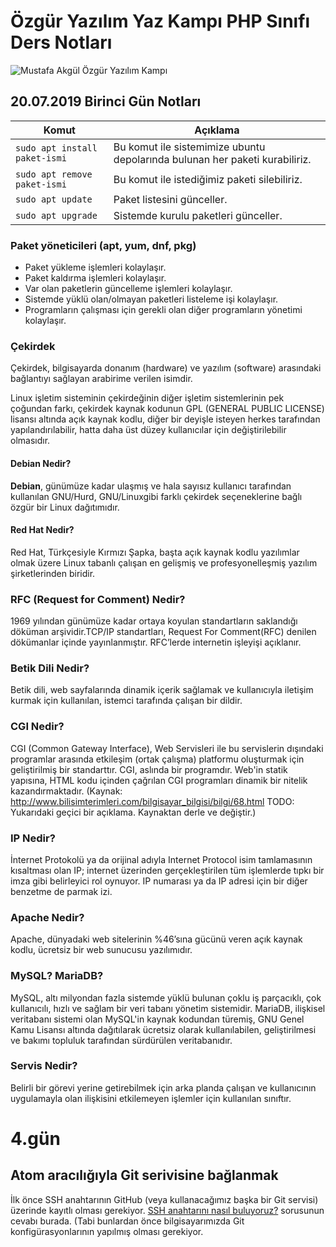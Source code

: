 # Özgür Yazılım Yaz Kampı PHP Sınıfı Ders Notları


![Mustafa Akgül Özgür Yazılım Kampı](https://kamp.linux.org.tr/2019/yaz/wp-content/themes/oyk-wp-theme/assets/images/oyk2019logo.png)
## 20.07.2019 Birinci Gün Notları
Komut|Açıklama
---|---
`sudo apt install paket-ismi`|Bu komut ile sistemimize ubuntu depolarında bulunan her paketi kurabiliriz. 
`sudo apt remove paket-ismi`|Bu komut ile istediğimiz paketi silebiliriz. 
`sudo apt update`|Paket listesini günceller.
`sudo apt upgrade`|Sistemde kurulu paketleri günceller.

### Paket yöneticileri (apt, yum, dnf, pkg)
- Paket yükleme işlemleri kolaylaşır.
- Paket kaldırma işlemleri kolaylaşır.
- Var olan paketlerin güncelleme işlemleri kolaylaşır.
- Sistemde yüklü olan/olmayan paketleri listeleme işi kolaylaşır.
- Programların çalışması için gerekli olan diğer programların yönetimi kolaylaşır.

### Çekirdek
Çekirdek, bilgisayarda donanım (hardware) ve yazılım (software) arasındaki bağlantıyı sağlayan arabirime verilen isimdir. 

Linux işletim sisteminin çekirdeğinin diğer işletim sistemlerinin pek çoğundan farkı, çekirdek kaynak kodunun GPL (GENERAL PUBLIC LICENSE) lisansı altında açık kaynak kodlu, diğer bir deyişle isteyen herkes tarafından yapılandırılabilir, hatta daha üst düzey kullanıcılar için değiştirilebilir olmasıdır. 
#### Debian Nedir?
**Debian**, günümüze kadar ulaşmış ve hala sayısız kullanıcı tarafından kullanılan GNU/Hurd, GNU/Linuxgibi farklı çekirdek seçeneklerine bağlı özgür bir Linux dağıtımıdır. 

#### Red Hat Nedir?
Red Hat, Türkçesiyle Kırmızı Şapka, başta açık kaynak kodlu yazılımlar olmak üzere Linux tabanlı çalışan en gelişmiş ve profesyonelleşmiş yazılım şirketlerinden biridir. 

### RFC (Request for Comment) Nedir?
1969 yılından günümüze kadar ortaya koyulan standartların saklandığı döküman arşividir.TCP/IP standartları, Request For Comment(RFC) denilen dökümanlar içinde yayınlanmıştır. RFC’lerde internetin işleyişi açıklanır. 

### Betik Dili Nedir?
Betik dili, web sayfalarında dinamik içerik sağlamak ve kullanıcıyla iletişim kurmak için kullanılan, istemci tarafında çalışan bir dildir.

### CGI Nedir?
CGI (Common Gateway Interface), Web Servisleri ile bu servislerin dışındaki programlar arasında etkileşim (ortak çalışma) platformu oluşturmak için geliştirilmiş bir standarttır. CGI, aslında bir programdır. Web'in statik yapısına, HTML kodu içinden çağrılan CGI programları dinamik bir nitelik kazandırmaktadır. 
(Kaynak: http://www.bilisimterimleri.com/bilgisayar_bilgisi/bilgi/68.html TODO: Yukarıdaki geçici bir açıklama. Kaynaktan derle ve değiştir.) 

### IP Nedir?
İnternet Protokolü ya da orijinal adıyla Internet Protocol isim tamlamasının kısaltması olan IP; internet üzerinden gerçekleştirilen tüm işlemlerde tıpkı bir imza gibi belirleyici rol oynuyor. IP numarası ya da IP adresi için bir diğer benzetme de parmak izi. 

### Apache Nedir?
Apache, dünyadaki web sitelerinin %46’sına gücünü veren açık kaynak kodlu, ücretsiz bir web sunucusu yazılımıdır. 

### MySQL? MariaDB?

MySQL, altı milyondan fazla sistemde yüklü bulunan çoklu iş parçacıklı, çok kullanıcılı, hızlı ve sağlam bir veri tabanı yönetim sistemidir.
MariaDB, ilişkisel veritabanı sistemi olan MySQL'in kaynak kodundan türemiş, GNU Genel Kamu Lisansı altında dağıtılarak ücretsiz olarak kullanılabilen, geliştirilmesi ve bakımı topluluk tarafından sürdürülen veritabanıdır.

### Servis Nedir?
Belirli bir görevi yerine getirebilmek için arka planda çalışan ve kullanıcının uygulamayla olan ilişkisini etkilemeyen işlemler için kullanılan sınıftır.




# 4.gün
## Atom aracılığıyla Git serivisine bağlanmak 
İlk önce SSH anahtarının GitHub (veya kullanacağımız başka bir Git servisi) üzerinde kayıtlı olması gerekiyor. [SSH anahtarını nasıl buluyoruz?](https://github.com/nuriakman/PHP-Egitimi/blob/master/konular/ayarlar.sshkey.md) sorusunun cevabı burada. 
(Tabi bunlardan önce bilgisayarımızda Git konfigürasyonlarının yapılmış olması gerekiyor. 
